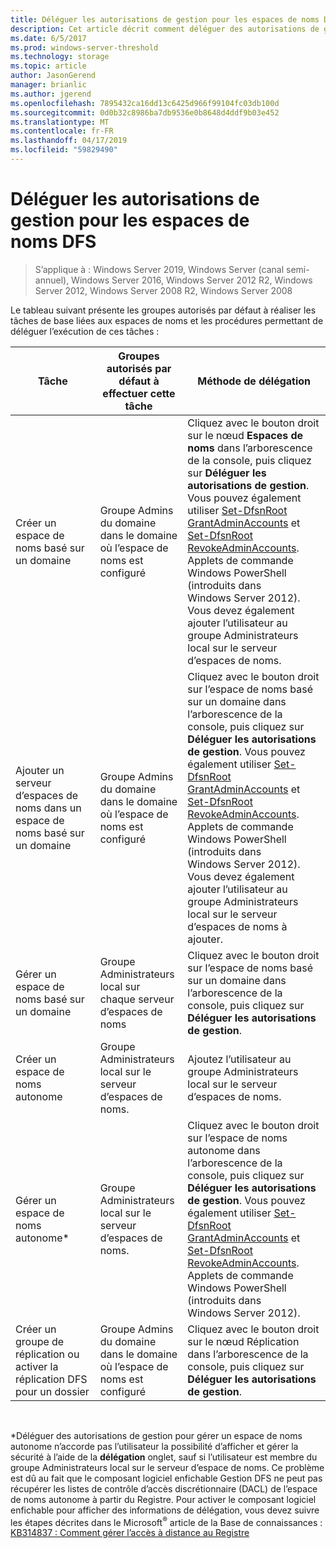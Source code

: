 ```yaml
---
title: Déléguer les autorisations de gestion pour les espaces de noms DFS
description: Cet article décrit comment déléguer des autorisations de gestion pour les espaces de noms DFS et détaille les groupes autorisés par défaut à réaliser des tâches liées aux espaces de noms
ms.date: 6/5/2017
ms.prod: windows-server-threshold
ms.technology: storage
ms.topic: article
author: JasonGerend
manager: brianlic
ms.author: jgerend
ms.openlocfilehash: 7895432ca16dd13c6425d966f99104fc03db100d
ms.sourcegitcommit: 0d0b32c8986ba7db9536e0b8648d4ddf9b03e452
ms.translationtype: MT
ms.contentlocale: fr-FR
ms.lasthandoff: 04/17/2019
ms.locfileid: "59829490"
---
```

# <a name="delegate-management-permissions-for-dfs-namespaces"></a>Déléguer les autorisations de gestion pour les espaces de noms DFS

> S’applique à : Windows Server 2019, Windows Server (canal semi-annuel), Windows Server 2016, Windows Server 2012 R2, Windows Server 2012, Windows Server 2008 R2, Windows Server 2008

Le tableau suivant présente les groupes autorisés par défaut à réaliser les tâches de base liées aux espaces de noms et les procédures permettant de déléguer l’exécution de ces tâches :

|Tâche | Groupes autorisés par défaut à effectuer cette tâche | Méthode de délégation |
|---|---|---|
|Créer un espace de noms basé sur un domaine|Groupe Admins du domaine dans le domaine où l’espace de noms est configuré|Cliquez avec le bouton droit sur le nœud **Espaces de noms** dans l’arborescence de la console, puis cliquez sur **Déléguer les autorisations de gestion**. Vous pouvez également utiliser [Set-DfsnRoot GrantAdminAccounts](https://technet.microsoft.com/itpro/powershell/windows/dfsn/set-dfsnroot) et [Set-DfsnRoot RevokeAdminAccounts](https://technet.microsoft.com/itpro/powershell/windows/dfsn/set-dfsnroot). Applets de commande Windows PowerShell (introduits dans Windows Server 2012). Vous devez également ajouter l’utilisateur au groupe Administrateurs local sur le serveur d’espaces de noms.|
|Ajouter un serveur d’espaces de noms dans un espace de noms basé sur un domaine|Groupe Admins du domaine dans le domaine où l’espace de noms est configuré| Cliquez avec le bouton droit sur l’espace de noms basé sur un domaine dans l’arborescence de la console, puis cliquez sur **Déléguer les autorisations de gestion**. Vous pouvez également utiliser [Set-DfsnRoot GrantAdminAccounts](https://technet.microsoft.com/itpro/powershell/windows/dfsn/set-dfsnroot) et [Set-DfsnRoot RevokeAdminAccounts](https://technet.microsoft.com/itpro/powershell/windows/dfsn/set-dfsnroot). Applets de commande Windows PowerShell (introduits dans Windows Server 2012). Vous devez également ajouter l’utilisateur au groupe Administrateurs local sur le serveur d’espaces de noms à ajouter.|
|Gérer un espace de noms basé sur un domaine|Groupe Administrateurs local sur chaque serveur d’espaces de noms| Cliquez avec le bouton droit sur l’espace de noms basé sur un domaine dans l’arborescence de la console, puis cliquez sur **Déléguer les autorisations de gestion**. |
|Créer un espace de noms autonome|Groupe Administrateurs local sur le serveur d’espaces de noms.| Ajoutez l’utilisateur au groupe Administrateurs local sur le serveur d’espaces de noms. |
|Gérer un espace de noms autonome*|Groupe Administrateurs local sur le serveur d’espaces de noms.| Cliquez avec le bouton droit sur l’espace de noms autonome dans l’arborescence de la console, puis cliquez sur **Déléguer les autorisations de gestion**. Vous pouvez également utiliser [Set-DfsnRoot GrantAdminAccounts](https://technet.microsoft.com/itpro/powershell/windows/dfsn/set-dfsnroot) et [Set-DfsnRoot RevokeAdminAccounts](https://technet.microsoft.com/itpro/powershell/windows/dfsn/set-dfsnroot). Applets de commande Windows PowerShell (introduits dans Windows Server 2012).|
|Créer un groupe de réplication ou activer la réplication DFS pour un dossier|Groupe Admins du domaine dans le domaine où l’espace de noms est configuré| Cliquez avec le bouton droit sur le nœud Réplication dans l’arborescence de la console, puis cliquez sur **Déléguer les autorisations de gestion**. |

<br />

\*Déléguer des autorisations de gestion pour gérer un espace de noms autonome n’accorde pas l’utilisateur la possibilité d’afficher et gérer la sécurité à l’aide de la **délégation** onglet, sauf si l’utilisateur est membre du groupe Administrateurs local sur le serveur d’espace de noms. Ce problème est dû au fait que le composant logiciel enfichable Gestion DFS ne peut pas récupérer les listes de contrôle d’accès discrétionnaire (DACL) de l’espace de noms autonome à partir du Registre. Pour activer le composant logiciel enfichable pour afficher des informations de délégation, vous devez suivre les étapes décrites dans le Microsoft<sup>®</sup> article de la Base de connaissances : [KB314837 : Comment gérer l’accès à distance au Registre](https://go.microsoft.com/fwlink?linkid=46803)